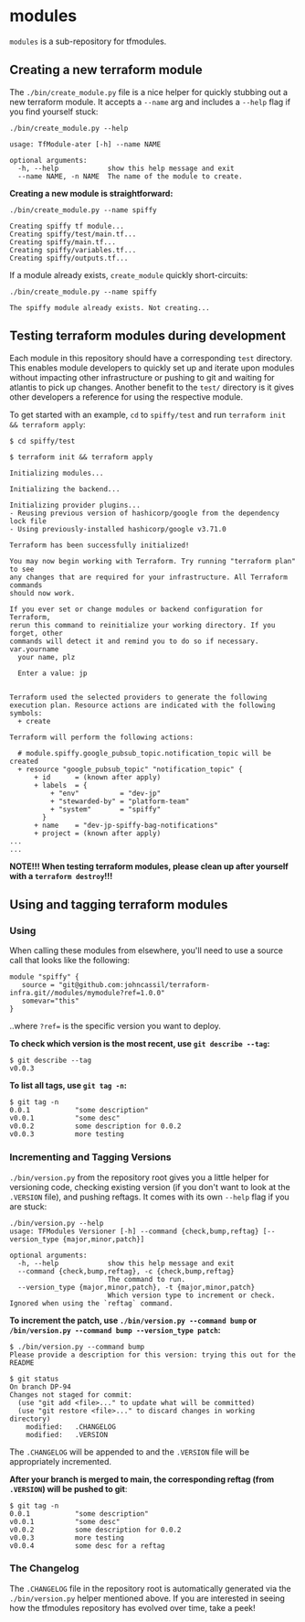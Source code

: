 # modules


`modules` is a sub-repository for tfmodules.


## Creating a new terraform module


The `./bin/create_module.py` file is a nice helper for quickly stubbing out a new terraform module. It accepts a `--name` arg and includes a `--help` flag if you find yourself stuck:


```
./bin/create_module.py --help

usage: TfModule-ater [-h] --name NAME

optional arguments:
  -h, --help            show this help message and exit
  --name NAME, -n NAME  The name of the module to create.
```

**Creating a new module is straightforward:**


```
./bin/create_module.py --name spiffy

Creating spiffy tf module...
Creating spiffy/test/main.tf...
Creating spiffy/main.tf...
Creating spiffy/variables.tf...
Creating spiffy/outputs.tf...
```


If a module already exists, `create_module` quickly short-circuits:


```
./bin/create_module.py --name spiffy

The spiffy module already exists. Not creating...
```


## Testing terraform modules during development


Each module in this repository should have a corresponding `test` directory. This enables module developers to quickly set up and iterate upon modules without impacting other infrastructure or pushing to git and waiting for atlantis to pick up changes. Another benefit to the `test/` directory is it gives other developers a reference for using the respective module.


To get started with an example, `cd` to `spiffy/test` and run `terraform init && terraform apply`:

```
$ cd spiffy/test

$ terraform init && terraform apply

Initializing modules...

Initializing the backend...

Initializing provider plugins...
- Reusing previous version of hashicorp/google from the dependency lock file
- Using previously-installed hashicorp/google v3.71.0

Terraform has been successfully initialized!

You may now begin working with Terraform. Try running "terraform plan" to see
any changes that are required for your infrastructure. All Terraform commands
should now work.

If you ever set or change modules or backend configuration for Terraform,
rerun this command to reinitialize your working directory. If you forget, other
commands will detect it and remind you to do so if necessary.
var.yourname
  your name, plz

  Enter a value: jp


Terraform used the selected providers to generate the following execution plan. Resource actions are indicated with the following symbols:
  + create

Terraform will perform the following actions:

  # module.spiffy.google_pubsub_topic.notification_topic will be created
  + resource "google_pubsub_topic" "notification_topic" {
      + id      = (known after apply)
      + labels  = {
          + "env"          = "dev-jp"
          + "stewarded-by" = "platform-team"
          + "system"       = "spiffy"
        }
      + name    = "dev-jp-spiffy-bag-notifications"
      + project = (known after apply)
...
...
```


**NOTE!!! When testing terraform modules, please clean up after yourself with a `terraform destroy`!!!**


## Using and tagging terraform modules


### Using


When calling these modules from elsewhere, you'll need to use a source call that looks like the following:

```
module "spiffy" {
   source = "git@github.com:johncassil/terraform-infra.git//modules/mymodule?ref=1.0.0"
   somevar="this"
}
```

..where `?ref=` is the specific version you want to deploy.


**To check which version is the most recent, use `git describe --tag`:**


```
$ git describe --tag
v0.0.3
```

**To list all tags, use `git tag -n`:**


```
$ git tag -n 
0.0.1           "some description"
v0.0.1          "some desc"
v0.0.2          some description for 0.0.2
v0.0.3          more testing
```


### Incrementing and Tagging Versions


`./bin/version.py` from the repository root gives you a little helper for versioning code, checking existing version (if you don't want to look at the `.VERSION` file), and pushing reftags. It comes with its own `--help` flag if you are stuck:


```
./bin/version.py --help
usage: TFModules Versioner [-h] --command {check,bump,reftag} [--version_type {major,minor,patch}]

optional arguments:
  -h, --help            show this help message and exit
  --command {check,bump,reftag}, -c {check,bump,reftag}
                        The command to run.
  --version_type {major,minor,patch}, -t {major,minor,patch}
                        Which version type to increment or check. Ignored when using the `reftag` command.
```


**To increment the patch, use `./bin/version.py --command bump` or `/bin/version.py --command bump --version_type patch`:**


```
$ ./bin/version.py --command bump
Please provide a description for this version: trying this out for the README

$ git status
On branch DP-94
Changes not staged for commit:
  (use "git add <file>..." to update what will be committed)
  (use "git restore <file>..." to discard changes in working directory)
	modified:   .CHANGELOG
	modified:   .VERSION
```


The `.CHANGELOG` will be appended to and the `.VERSION` file will be appropriately incremented.


**After your branch is merged to main, the corresponding reftag (from `.VERSION`) will be pushed to git**:


```
$ git tag -n
0.0.1           "some description"
v0.0.1          "some desc"
v0.0.2          some description for 0.0.2
v0.0.3          more testing
v0.0.4          some desc for a reftag
```


### The Changelog


The `.CHANGELOG` file in the repository root is automatically generated via the `./bin/version.py` helper mentioned above. If you are interested in seeing how the tfmodules repository has evolved over time, take a peek!
